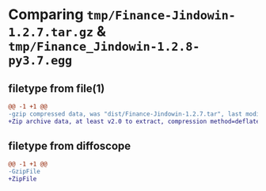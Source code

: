 # Comparing `tmp/Finance-Jindowin-1.2.7.tar.gz` & `tmp/Finance_Jindowin-1.2.8-py3.7.egg`

## filetype from file(1)

```diff
@@ -1 +1 @@
-gzip compressed data, was "dist/Finance-Jindowin-1.2.7.tar", last modified: Tue Jun  6 10:27:48 2023, max compression
+Zip archive data, at least v2.0 to extract, compression method=deflate
```

## filetype from diffoscope

```diff
@@ -1 +1 @@
-GzipFile
+ZipFile
```

